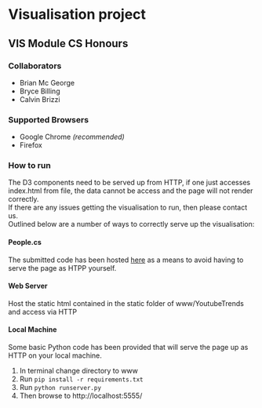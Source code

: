 # Visualisation project
## VIS Module CS Honours

### Collaborators
  - Brian Mc George
  - Bryce Billing
  - Calvin Brizzi

### Supported Browsers
  - Google Chrome *(recommended)*
  - Firefox
  
### How to run
The D3 components need to be served up from HTTP, if one just accesses index.html from file, the data cannot be access and the page will not render correctly. <br>
If there are any issues getting the visualisation to run, then please contact us. <br>
Outlined below are a number of ways to correctly serve up the visualisation:

#### People.cs
The submitted code has been hosted [here](https://people.cs.uct.ac.za/~mcgbri004/vis-project/index.html) as a means to avoid having to serve the page as HTPP yourself.

#### Web Server
Host the static html contained in the static folder of www/YoutubeTrends and access via HTTP

#### Local Machine
Some basic Python code has been provided that will serve the page up as HTTP on your local machine.
  1. In terminal change directory to www
  2. Run ```pip install -r requirements.txt```
  3. Run ```python runserver.py```
  4. Then browse to http://localhost:5555/
